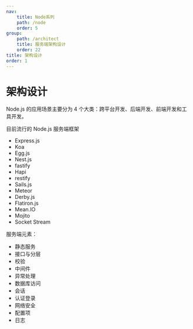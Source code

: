 ```yaml
---
nav:
    title: Node系列
    path: /node
    order: 5
group:
    path: /architect
    title: 服务端架构设计
    order: 22
title: 架构设计
order: 1
---
```


# 架构设计

Node.js 的应用场景主要分为 4 个大类：跨平台开发、后端开发、前端开发和工具开发。

目前流行的 Node.js 服务端框架

- Express.js
- Koa
- Egg.js
- Nest.js
- fastify
- Hapi
- restify
- Sails.js
- Meteor
- Derby.js
- Flatiron.js
- Mean.IO
- Mojito
- Socket Stream

服务端元素：

- 静态服务
- 接口与分层
- 校验
- 中间件
- 异常处理
- 数据库访问
- 会话
- 认证登录
- 网络安全
- 配置项
- 日志
